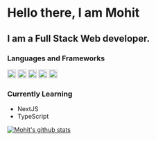# Hello there, I am Mohit

## I am a Full Stack Web developer.

### Languages and Frameworks

<image src="https://cdn-icons-png.flaticon.com/512/1051/1051277.png" height="20">
<image src="https://cdn-icons-png.flaticon.com/512/732/732190.png" height="20">
<image src="https://raw.githubusercontent.com/github/explore/80688e429a7d4ef2fca1e82350fe8e3517d3494d/topics/javascript/javascript.png" height="20">
<image src="https://raw.githubusercontent.com/github/explore/80688e429a7d4ef2fca1e82350fe8e3517d3494d/topics/react/react.png" height="20">
 <image src="https://raw.githubusercontent.com/github/explore/80688e429a7d4ef2fca1e82350fe8e3517d3494d/topics/node/node.png" height="20">
    
  
### Currently Learning

- NextJS
- TypeScript

[![Mohit's github stats](https://github-readme-stats.vercel.app/api?username=mohitpatel412&count_private=true)](https://github.com/anuraghazra/github-readme-stats)
